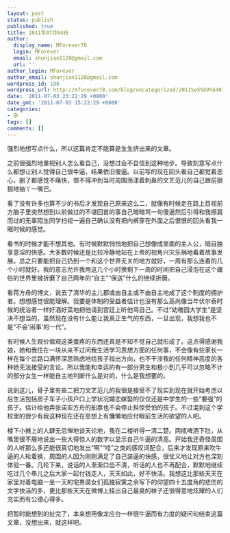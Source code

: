 ```yaml
---
layout: post
status: publish
published: true
title: 2011年07月04日
author:
  display_name: MForever78
  login: MForever
  email: shunjian1128@gmail.com
  url: ''
author_login: MForever
author_email: shunjian1128@gmail.com
wordpress_id: 188
wordpress_url: http://mforever78.com/blog/uncategorized/2011%e5%b9%b407%e6%9c%8804%e6%97%a5-5/
date: '2011-07-03 23:22:29 +0800'
date_gmt: '2011-07-03 15:22:29 +0800'
categories:
- 杂
tags: []
comments: []
---
```


<p>强烈地想写点什么，所以这篇肯定不能算是生生挤出来的文章。</P>
<p>之前很强烈地重视别人怎么看自己，没想过会不自信到这种地步。导致刻意写点什么都想让别人觉得自己很牛逼，结果依旧傻逼。以前写的现在回头看自己都觉着恶心，删了都感觉不痛快，恨不得冲到当时周围荡漾着刺鼻的文艺范儿的自己跟前狠狠地抽丫一嘴巴。</P>
<p>看了没有许多也算不少的书后才发现自己原来这么二，就像有时候走在路上目视前方脑子里突然想到以前做过的不堪回首的事自己暗暗骂一句傻逼然后引得和我擦肩而过的无辜陌生同学扫视一遍自己确认没有把内裤穿在外面之后恨恨的回头看我一眼时候的感觉。</P>
<p>看书的时候才能不想其他。有时候默默悄悄地把自己想像成里面的主人公，暗自独享意淫的快感。大多数时候还是比较冷静地站在上帝的视角兴灾乐祸地看着故事发展。总之只要能把自己扔到一个和这个世界无关的地方就好，一周有那么连着的几个小时就好。我的意志允许我用这几个小时换剩下一周的时间把自己浸泡在这个庸俗的世界里被折磨了自己两年的“自主”“保送”什么的继续折磨。</P>
<p>看蒋方舟的博文，说去了清华的主儿都或由自主或不由自主地成了这个制度的拥护者。想想感觉很能理解。我要是体制的受益者估计也没有那么高尚像当年伏尔泰时候的统治者一样好酒好菜地把他请到宫廷上听他骂自己。不过“幼稚园大学生”是坚决不想当的，虽然现在没有什么能让我真正生气的东西，一旦出现，我想我也不是“不会'闹事'的一代”。</P>
<p>有时候人生观价值观这类蛋疼的东西还真是不知不觉自己就形成了。这点得感谢我娘，她和我住在一块从来不过问我生活学习思想方面的任何事，不会像有些家长一样在每个岔路口满怀深思熟虑地给孩子指出方向，也不干涉我的任何精神高度的各种她无法接受的言论。所以我能和幸运的有一部分男生和极小到几乎可以忽略不计的部分女生一样能自主地判断什么是对的，什么是我想要的。</P>
<p>说到这儿，骨子里有些二把刀文艺范儿的我很是接受不了现实到现在就开始考虑以后生活包括房子车子小孩户口上学状况婚恋嫁娶的仅仅还是中学生的一些“要强”的孩子。估计给他弄张诺亚方舟的船票也不会停止担惊受怕的孩子。不过混到这个学校里的很少有我这种现在还在思想上有慵懒地应付眼前生活的欲望的人吧。</P>
<p>楼下小摊上的人肆无忌惮地谈天论地，我在二楼听得一清二楚。两瓶啤酒下肚，从嘴里很不屑地说出一些大得惊人的数字以显示自己牛逼的清高。开始我还奇怪周围的人听那么多还能很真切地发出“啊”“哇”之类的感叹词配合，后来才发现原来吹牛逼的人轮着换，周围的人因为刚刚满足了自己装逼的快感，很仗义地让对方也深刻体验一番。几轮下来，说话的人渐渐口齿不清，听话的人也不再配合，默默地继续吃过几个串儿之后大家一起付钱走人，天天如此，好不快活。我想这比那些天天在家里对着电脑一坐一天的宅男腐女们孤独寂寞之余写下的仰望四十五度角的悲伤的文字快活的多，更比那些天天在微博上挂出自己最臭的袜子还很得意地炫耀的人们充实而有公德心得多。</P>
<p>把暂时能想到的扯完了，本来想用像龙应台一样很牛逼而有力度的疑问句结束这篇文章，没想出来，就这样吧。<br /></P>